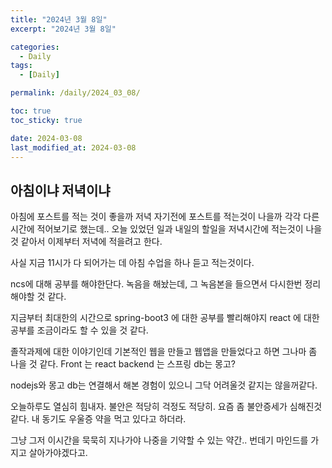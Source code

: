 ```yaml
---
title: "2024년 3월 8일"
excerpt: "2024년 3월 8일"

categories:
  - Daily
tags:
  - [Daily]

permalink: /daily/2024_03_08/

toc: true
toc_sticky: true

date: 2024-03-08
last_modified_at: 2024-03-08
---
```


## 아침이냐 저녁이냐
아침에 포스트를 적는 것이 좋을까 저녁 자기전에 포스트를 적는것이 나을까 각각 다른 시간에 적어보기로 했는데.. 오늘 있었던 일과 내일의 할일을 저녁시간에 적는것이 나을 것 같아서 이제부터 저녁에 적을려고 한다.  

사실 지금 11시가 다 되어가는 데 아침 수업을 하나 듣고 적는것이다.  

ncs에 대해 공부를 해야한단다. 녹음을 해놨는데, 그 녹음본을 들으면서 다시한번 정리해야할 것 같다. 

지금부터 최대한의 시간으로 spring-boot3 에 대한 공부를 빨리해야지 react 에 대한 공부를 조금이라도 할 수 있을 것 같다.  

졸작과제에 대한 이야기인데 기본적인 웹을 만들고 웹앱을 만들었다고 하면 그나마 좀 나을 것 같다. Front 는 react backend 는 스프링 db는 몽고?  

nodejs와 몽고 db는 연결해서 해본 경험이 있으니 그닥 어려울것 같지는 않을꺼같다. 

오늘하루도 열심히 힘내자. 불안은 적당히 걱정도 적당히. 요즘 좀 불안증세가 심해진것 같다. 내 동기도 우울증 약을 먹고 있다고 하더라. 
 
  그냥 그저 이시간을 묵묵히 지나가야 나중을 기약할 수 있는 약간.. 번데기 마인드를 가지고 살아가야겠다고. 